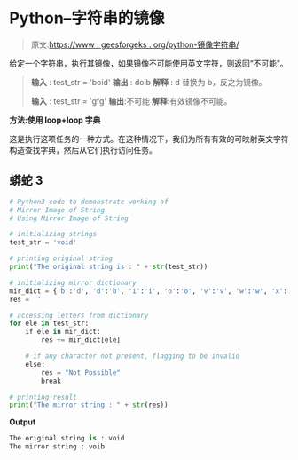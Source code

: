 # Python–字符串的镜像

> 原文:[https://www . geesforgeks . org/python-镜像字符串/](https://www.geeksforgeeks.org/python-mirror-image-of-string/)

给定一个字符串，执行其镜像，如果镜像不可能使用英文字符，则返回“不可能”。

> **输入** : test_str = 'boid'
> **输出** : doib
> **解释** : d 替换为 b，反之为镜像。
> 
> **输入** : test_str = 'gfg'
> **输出**:不可能
> **解释**:有效镜像不可能。

**方法:使用 loop+loop 字典**

这是执行这项任务的一种方式。在这种情况下，我们为所有有效的可映射英文字符构造查找字典，然后从它们执行访问任务。

## 蟒蛇 3

```py
# Python3 code to demonstrate working of 
# Mirror Image of String
# Using Mirror Image of String

# initializing strings
test_str = 'void'

# printing original string
print("The original string is : " + str(test_str))

# initializing mirror dictionary
mir_dict = {'b':'d', 'd':'b', 'i':'i', 'o':'o', 'v':'v', 'w':'w', 'x':'x'}
res = ''

# accessing letters from dictionary
for ele in test_str:
    if ele in mir_dict:
        res += mir_dict[ele]

    # if any character not present, flagging to be invalid 
    else:
        res = "Not Possible"
        break

# printing result 
print("The mirror string : " + str(res)) 
```

**Output**

```py
The original string is : void
The mirror string : voib

```